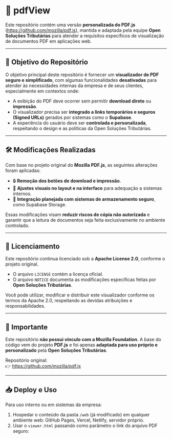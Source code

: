 # 📄 pdfView

Este repositório contém uma versão **personalizada do PDF.js** (https://github.com/mozilla/pdf.js), mantida e adaptada pela equipe **Open Soluções Tributárias** para atender a requisitos específicos de visualização de documentos PDF em aplicações web.

---

## 🚀 Objetivo do Repositório

O objetivo principal deste repositório é fornecer um **visualizador de PDF seguro e simplificado**, com algumas funcionalidades **desativadas** para atender às necessidades internas da empresa e de seus clientes, especialmente em contextos onde:

- A exibição do PDF deve ocorrer sem permitir **download direto** ou **impressão**.
- O visualizador precisa ser **integrado a links temporários e seguros (Signed URLs)** gerados por sistemas como o **Supabase**.
- A experiência do usuário deve ser **controlada e personalizada**, respeitando o design e as políticas da Open Soluções Tributárias.

---

## 🛠️ Modificações Realizadas

Com base no projeto original do **Mozilla PDF.js**, as seguintes alterações foram aplicadas:

- 🔒 **Remoção dos botões de download e impressão**.
- 🎨 **Ajustes visuais no layout e na interface** para adequação a sistemas internos.
- 🔗 **Integração planejada com sistemas de armazenamento seguro**, como Supabase Storage.

Essas modificações visam **reduzir riscos de cópia não autorizada** e garantir que a leitura de documentos seja feita exclusivamente no ambiente controlado.

---

## 📜 Licenciamento

Este repositório continua licenciado sob a **Apache License 2.0**, conforme o projeto original.

- O arquivo `LICENSE` contém a licença oficial.
- O arquivo `NOTICE` documenta as modificações específicas feitas por **Open Soluções Tributárias**.

Você pode utilizar, modificar e distribuir este visualizador conforme os termos da Apache 2.0, respeitando as devidas atribuições e responsabilidades.

---

## 📌 Importante

Este repositório **não possui vínculo com a Mozilla Foundation**. A base do código vem do projeto **PDF.js** e foi apenas **adaptada para uso próprio e personalizado** pela **Open Soluções Tributárias**.

Repositório original:  
👉 https://github.com/mozilla/pdf.js

---

## 📥 Deploy e Uso

Para uso interno ou em sistemas da empresa:

1. Hospedar o conteúdo da pasta `/web` (já modificado) em qualquer ambiente web: GitHub Pages, Vercel, Netlify, servidor próprio.
2. Usar o `viewer.html` passando como parâmetro o link do arquivo PDF seguro:

